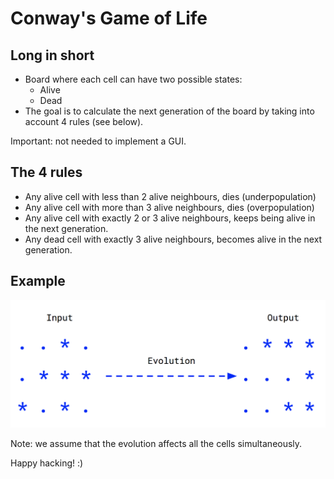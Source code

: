 # Conway's Game of Life

## Long in short

* Board where each cell can have two possible states:
  * Alive
  * Dead
* The goal is to calculate the next generation of the board by taking into account 4 rules (see below).

Important: not needed to implement a GUI.

## The 4 rules

* Any alive cell with less than 2 alive neighbours, dies (underpopulation)
* Any alive cell with more than 3 alive neighbours, dies (overpopulation)
* Any alive cell with exactly 2 or 3 alive neighbours, keeps being alive in the next generation.
* Any dead cell with exactly 3 alive neighbours, becomes alive in the next generation.

## Example

![Evolution example](img/example.png)

Note: we assume that the evolution affects all the cells simultaneously.


Happy hacking! :)
